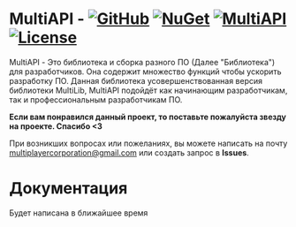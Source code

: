 # MultiAPI - [![GitHub](https://img.shields.io/badge/GitHub-MultiAPI-blue?labelColor=gray&style=flat&link=https://github.com/dmitriykotik/MultiAPI)](https://github.com/dmitriykotik/MultiAPI) [![NuGet](https://img.shields.io/badge/NuGet-v0.1.1-orange?labelColor=gray&style=flat&link=https://www.nuget.org/packages/MultiAPI_Lib)](https://www.nuget.org/packages/MultiAPI_Lib) [![MultiAPI](https://img.shields.io/badge/MultiAPI-not%20stable-red?labelColor=gray&style=flat)]() [![License](https://img.shields.io/badge/License-GPL--3.0-blue?labelColor=gray&style=flat)]()
MultiAPI - Это библиотека и сборка разного ПО (Далее "Библиотека") для разработчиков. Она содержит множество функций чтобы ускорить разработку ПО. Данная библиотека усовершенствованная версия библиотеки MultiLib, MultiAPI подойдёт как начинающим разработчикам, так и профессиональным разработчикам ПО.

**Если вам понравился данный проект, то поставьте пожалуйста звезду на проекте. Спасибо <3**

При возникших вопросах или пожеланиях, вы можете написать на почту multiplayercorporation@gmail.com или создать запрос в **Issues**.

# Документация
Будет написана в ближайшее время
